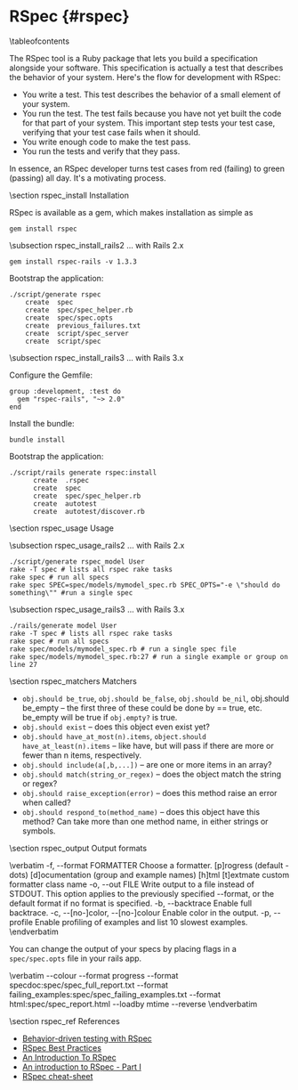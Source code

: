RSpec    {#rspec}
=====

\tableofcontents

The RSpec tool is a Ruby package that lets you build a specification alongside your software. This specification is actually a test that describes the behavior of your system. Here's the flow for development with RSpec:

* You write a test. This test describes the behavior of a small element of your system.
* You run the test. The test fails because you have not yet built the code for that part of your system. This important step tests your test case, verifying that your test case fails when it should.
* You write enough code to make the test pass.
* You run the tests and verify that they pass.

In essence, an RSpec developer turns test cases from red (failing) to green (passing) all day. It's a motivating process.

\section rspec_install Installation

RSpec is available as a gem, which makes installation as simple as

    gem install rspec

\subsection rspec_install_rails2 ... with Rails 2.x

    gem install rspec-rails -v 1.3.3

Bootstrap the application:

    ./script/generate rspec
        create  spec
        create  spec/spec_helper.rb
        create  spec/spec.opts
        create  previous_failures.txt
        create  script/spec_server
        create  script/spec

\subsection rspec_install_rails3 ... with Rails 3.x

Configure the Gemfile:

    group :development, :test do
      gem "rspec-rails", "~> 2.0"
    end

Install the bundle:

    bundle install

Bootstrap the application:

    ./script/rails generate rspec:install
          create  .rspec
          create  spec
          create  spec/spec_helper.rb
          create  autotest
          create  autotest/discover.rb

\section rspec_usage Usage

\subsection rspec_usage_rails2 ... with Rails 2.x

    ./script/generate rspec_model User
    rake -T spec # lists all rspec rake tasks
    rake spec # run all specs
    rake spec SPEC=spec/models/mymodel_spec.rb SPEC_OPTS="-e \"should do something\"" #run a single spec

\subsection rspec_usage_rails3 ... with Rails 3.x

    ./rails/generate model User
    rake -T spec # lists all rspec rake tasks
    rake spec # run all specs
    rake spec/models/mymodel_spec.rb # run a single spec file
    rake spec/models/mymodel_spec.rb:27 # run a single example or group on line 27

\section rspec_matchers Matchers

  * `obj.should be_true`, `obj.should be_false`, `obj.should be_nil`, obj.should be_empty – the first three of these could be done by == true, etc. be_empty will be true if `obj.empty?` is true.
  * `obj.should exist` – does this object even exist yet?
  * `obj.should have_at_most(n).items`, `object.should have_at_least(n).items` – like have, but will pass if there are more or fewer than n items, respectively.
  * `obj.should include(a[,b,...])` – are one or more items in an array?
  * `obj.should match(string_or_regex)` – does the object match the string or regex?
  * `obj.should raise_exception(error)` – does this method raise an error when called?
  * `obj.should respond_to(method_name)` – does this object have this method? Can take more than one method name, in either strings or symbols.

\section rspec_output Output formats

\verbatim
  -f, --format FORMATTER           Choose a formatter.
                                     [p]rogress (default - dots)
                                     [d]ocumentation (group and example names)
                                     [h]tml
                                     [t]extmate
                                     custom formatter class name
  -o, --out FILE                   Write output to a file instead of STDOUT. This option applies
                                     to the previously specified --format, or the default format
                                     if no format is specified.
  -b, --backtrace                  Enable full backtrace.
  -c, --[no-]color, --[no-]colour  Enable color in the output.
  -p, --profile                    Enable profiling of examples and list 10 slowest examples.
\endverbatim

You can change the output of your specs by placing flags in a `spec/spec.opts`
file in your rails app.

\verbatim
--colour
--format progress
--format specdoc:spec/spec_full_report.txt
--format failing_examples:spec/spec_failing_examples.txt
--format html:spec/spec_report.html
--loadby mtime
--reverse
\endverbatim

\section rspec_ref References

* [Behavior-driven testing with RSpec](http://www.ibm.com/developerworks/web/library/wa-rspec)
* [RSpec Best Practices](http://www.methodsandtools.com/tools/tools.php?rspec)
* [An Introduction To RSpec](http://blog.teamtreehouse.com/an-introduction-to-rspec)
* [An introduction to RSpec - Part I](http://blog.davidchelimsky.net/2007/05/14/an-introduction-to-rspec-part-i)
* [RSpec cheat-sheet](http://cheat.errtheblog.com/s/rspec)